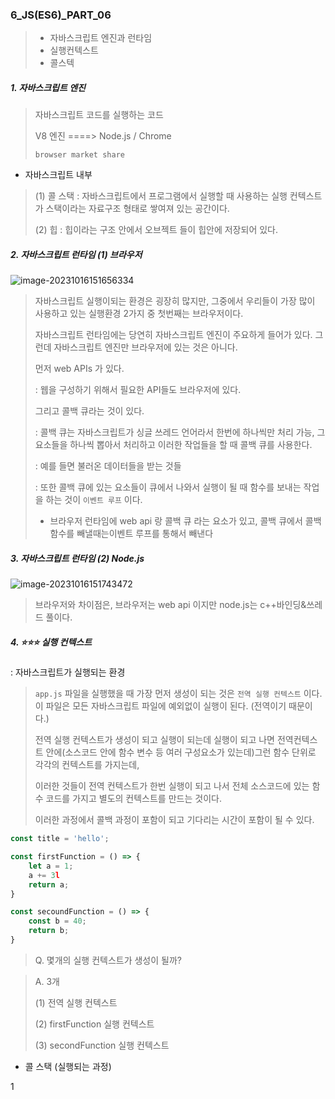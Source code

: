 ### 6_JS(ES6)_PART_06

> * 자바스크립트 엔진과 런타임
> * 실행컨텍스트 
> * 콜스텍 



##### 1. 자바스크립트 엔진 

> 자바스크립트 코드를 실행하는 코드 
>
> V8 엔진 ====> Node.js / Chrome
>
> `browser market share` 

* 자바스크립트 내부 

> (1) 콜 스택 : 자바스크립트에서 프로그램에서 실행할 때 사용하는 실행 컨텍스트가 스택이라는 자료구조 형태로 쌓여져 있는 공간이다. 
>
> (2) 힙 : 힙이라는 구조 안에서 오브젝트 들이 힙안에 저장되어 있다. 



##### 2. 자바스크립트 런타임 (1) 브라우저 

![image-20231016151656334](C:\Users\bestsu\AppData\Roaming\Typora\typora-user-images\image-20231016151656334.png)

> 자바스크립트 실행이되는 환경은 굉장히 많지만, 그중에서 우리들이 가장 많이 사용하고 있는 실행환경 2가지 중 첫번째는 브라우저이다. 
>
> 자바스크립트 런타임에는 당연히 자바스크립트 엔진이 주요하게 들어가 있다. 그런데 자바스크립트 엔진만 브라우저에 있는 것은 아니다. 
>
> 먼저 web APIs 가 있다. 
>
> : 웹을 구성하기 위해서 필요한 API들도 브라우저에 있다. 
>
> 그리고 콜백 큐라는 것이 있다. 
>
> : 콜백 큐는 자바스크립트가 싱글 쓰레드 언어라서 한번에 하나씩만 처리 가능, 그 요소들을 하나씩 뽑아서 처리하고 이러한 작업들을 할 때 콜백 큐를 사용한다. 
>
> : 예를 들면 불러온 데이터들을 받는 것들
>
> : 또한 콜백 큐에 있는 요소들이 큐에서 나와서 실행이 될 때 함수를 보내는 작업을 하는 것이 `이벤트 루프` 이다. 
>
> * 브라우저 런타임에 web api 랑 콜백 큐 라는 요소가 있고, 콜백 큐에서 콜백 함수를 빼낼때는이벤트 루프를 통해서 빼낸다   



##### 3. 자바스크립트 런타임 (2) Node.js

![image-20231016151743472](C:\Users\bestsu\AppData\Roaming\Typora\typora-user-images\image-20231016151743472.png)

> 브라우저와 차이점은, 브라우저는 web api 이지만 node.js는 c++바인딩&쓰레드 풀이다. 



##### 4. ⭐⭐⭐ 실행 컨텍스트 

: 자바스크립트가 실행되는 환경 

> `app.js` 파일을 실행했을 때 가장 먼저 생성이 되는 것은 `전역 실행 컨텍스트` 이다.  이 파일은 모든 자바스크립트 파일에 예외없이 실행이 된다. (전역이기 때문이다.)
>
> 전역 실행 컨텍스트가 생성이 되고 실행이 되는데 실행이 되고 나면 전역컨텍스트 안에(소스코드 안에 함수 변수 등 여러 구성요소가 있는데)그런 함수 단위로 각각의 컨텍스트를 가지는데, 
>
> 이러한 것들이 전역 컨텍스트가 한번 실행이 되고 나서 전체 소스코드에 있는 함수 코드를 가지고 별도의 컨텍스트를 만드는 것이다. 
>
> 이러한 과정에서 콜백 과정이 포함이 되고 기다리는 시간이 포함이 될 수 있다. 



```javascript
const title = 'hello';

const firstFunction = () => {
    let a = 1;
    a += 3l
    return a;
}

const secoundFunction = () => {
    const b = 40;
    return b;
}
```

> Q. 몇개의 실행 컨텍스트가 생성이 될까?

> A. 3개 
>
> (1) 전역 실행 컨텍스트 
>
> (2) firstFunction  실행 컨텍스트 
>
> (3) secondFunction 실행 컨텍스트 



* 콜 스택 (실행되는 과정)



1
